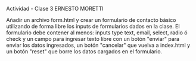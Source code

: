 Actividad - Clase 3 ERNESTO MORETTI

Añadir un archivo form.html y crear un formulario de contacto básico utilizando de forma libre los inputs de formularios dados en la clase. El formulario debe contener al menos: inputs type text, email, select, radio ó check y un campo para ingresar texto libre con un botón "enviar" para enviar los datos ingresados, un botón "cancelar" que vuelva a index.html y un botón "reset" que borre los datos cargados en el formulario.